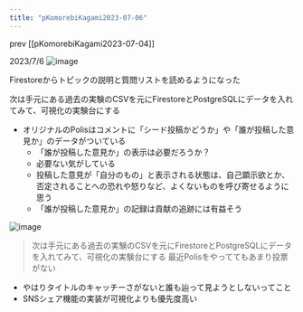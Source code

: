 ```yaml
---
title: "pKomorebiKagami2023-07-06"
---
```


prev [[pKomorebiKagami2023-07-04]]

2023/7/6
![image](https://scrapbox.io/files/64a6796848b36d001c4eedc5.png)


Firestoreからトピックの説明と質問リストを読めるようになった

次は手元にある過去の実験のCSVを元にFirestoreとPostgreSQLにデータを入れてみて、可視化の実験台にする
- オリジナルのPolisはコメントに「シード投稿かどうか」や「誰が投稿した意見か」のデータがついている
    - 「誰が投稿した意見か」の表示は必要だろうか？
    - 必要ない気がしている
    - 投稿した意見が「自分のもの」と表示される状態は、自己顕示欲とか、否定されることへの恐れや怒りなど、よくないものを呼び寄せるように思う
    - 「誰が投稿した意見か」の記録は貢献の追跡には有益そう

![image](https://scrapbox.io/files/64a6a363497559001bc509cf.png)

> 次は手元にある過去の実験のCSVを元にFirestoreとPostgreSQLにデータを入れてみて、可視化の実験台にする
最近Polisをやっててもあまり投票がない
- やはりタイトルのキャッチーさがないと誰も辿って見ようとしないってこと
- SNSシェア機能の実装が可視化よりも優先度高い

